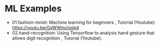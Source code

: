 # ML Examples

* 01.fashion-mnist: Machine learning for beginners , Tutorial (Youtube): https://youtu.be/GsWWmoIzeb4
* 02.hand-recognition: Using Tensorflow to analysis hand gesture that allows digit recognition , Tutorial (Youtube): 

